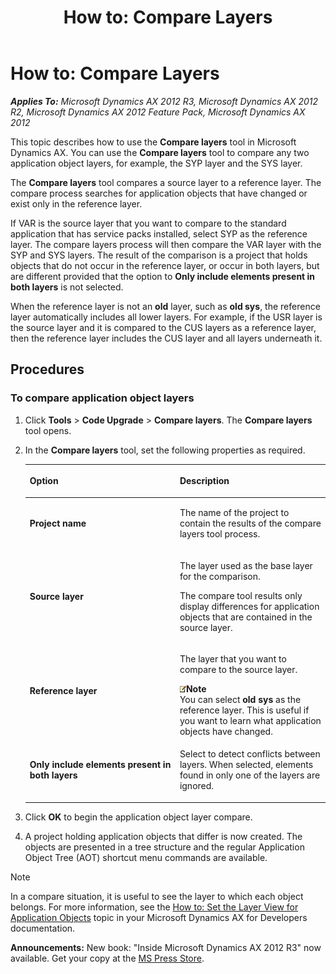 ﻿---
title: 'How to: Compare Layers'
TOCTitle: 'How to: Compare Layers'
ms:assetid: f859af7e-78a8-49d0-afa8-05ae8426a0e3
ms:mtpsurl: https://msdn.microsoft.com/en-us/library/Aa890665(v=AX.60)
ms:contentKeyID: 35253667
ms.date: 05/18/2015
mtps_version: v=AX.60
---

# How to: Compare Layers 


_**Applies To:** Microsoft Dynamics AX 2012 R3, Microsoft Dynamics AX 2012 R2, Microsoft Dynamics AX 2012 Feature Pack, Microsoft Dynamics AX 2012_

This topic describes how to use the **Compare layers** tool in Microsoft Dynamics AX. You can use the **Compare layers** tool to compare any two application object layers, for example, the SYP layer and the SYS layer.

The **Compare layers** tool compares a source layer to a reference layer. The compare process searches for application objects that have changed or exist only in the reference layer.

If VAR is the source layer that you want to compare to the standard application that has service packs installed, select SYP as the reference layer. The compare layers process will then compare the VAR layer with the SYP and SYS layers. The result of the comparison is a project that holds objects that do not occur in the reference layer, or occur in both layers, but are different provided that the option to **Only include elements present in both layers** is not selected.

When the reference layer is not an **old** layer, such as **old sys**, the reference layer automatically includes all lower layers. For example, if the USR layer is the source layer and it is compared to the CUS layers as a reference layer, then the reference layer includes the CUS layer and all layers underneath it.

## Procedures

### To compare application object layers

1.  Click **Tools** \> **Code Upgrade** \> **Compare layers**. The **Compare layers** tool opens.

2.  In the **Compare layers** tool, set the following properties as required.
    
    <table>
    <colgroup>
    <col style="width: 50%" />
    <col style="width: 50%" />
    </colgroup>
    <thead>
    <tr class="header">
    <th><p>Option</p></th>
    <th><p>Description</p></th>
    </tr>
    </thead>
    <tbody>
    <tr class="odd">
    <td><p><strong>Project name</strong></p></td>
    <td><p>The name of the project to contain the results of the compare layers tool process.</p></td>
    </tr>
    <tr class="even">
    <td><p><strong>Source layer</strong></p></td>
    <td><p>The layer used as the base layer for the comparison.</p>
    <p>The compare tool results only display differences for application objects that are contained in the source layer.</p></td>
    </tr>
    <tr class="odd">
    <td><p><strong>Reference layer</strong></p></td>
    <td><p>The layer that you want to compare to the source layer.</p>
    <div class="mtps-table">
    <div class="mtps-row">
    <img src="images/Aa589339.alert_note(en-us,AX.60).gif" title="Note" alt="Note" class="note" /><strong>Note</strong>
    </div>
    <div class="mtps-row">
    You can select <strong>old sys</strong> as the reference layer. This is useful if you want to learn what application objects have changed.
    </div>
    </div></td>
    </tr>
    <tr class="even">
    <td><p><strong>Only include elements present in both layers</strong></p></td>
    <td><p>Select to detect conflicts between layers. When selected, elements found in only one of the layers are ignored.</p></td>
    </tr>
    </tbody>
    </table>


3.  Click **OK** to begin the application object layer compare.

4.  A project holding application objects that differ is now created. The objects are presented in a tree structure and the regular Application Object Tree (AOT) shortcut menu commands are available.


> [!NOTE]
> <P>In a compare situation, it is useful to see the layer to which each object belongs. For more information, see the <A href="http://go.microsoft.com/fwlink/?linkid=134514">How to: Set the Layer View for Application Objects</A> topic in your Microsoft Dynamics AX for Developers documentation.</P>


  
**Announcements:** New book: "Inside Microsoft Dynamics AX 2012 R3" now available. Get your copy at the [MS Press Store](https://www.microsoftpressstore.com/store/inside-microsoft-dynamics-ax-2012-r3-9780735685109).

